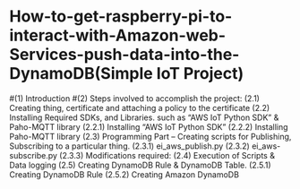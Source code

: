 # How-to-get-raspberry-pi-to-interact-with-Amazon-web-Services-push-data-into-the-DynamoDB(Simple IoT Project)
#(1) Introduction
#(2) Steps involved to accomplish the project:
(2.1) Creating thing, certificate and attaching a policy to the certificate
(2.2) Installing Required SDKs, and Libraries. such as “AWS IoT Python SDK” & Paho-MQTT library
(2.2.1) Installing “AWS IoT Python SDK”
(2.2.2) Installing Paho-MQTT library
(2.3) Programming Part – Creating scripts for Publishing, Subscribing to a particular thing.
(2.3.1) ei_aws_publish.py
(2.3.2) ei_aws-subscribe.py
(2.3.3) Modifications required:
(2.4) Execution of Scripts & Data logging
(2.5) Creating DynamoDB Rule & DynamoDB Table.
(2.5.1) Creating DynamoDB Rule
(2.5.2)  Creating Amazon DynamoDB

